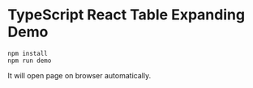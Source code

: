 TypeScript React Table Expanding Demo
===========================================

```
npm install
npm run demo
```

It will open page on browser automatically.
